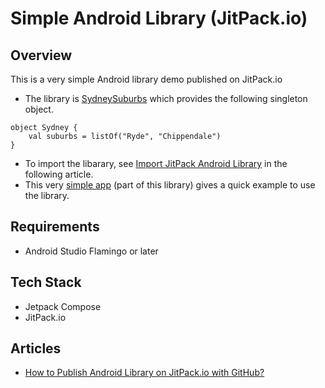 # Simple Android Library (JitPack.io)

## Overview
This is a very simple Android library demo published on JitPack.io

- The library is [SydneySuburbs](https://github.com/vinchamp77/demo-simple-android-lib/tree/master/SydneySuburbs) which provides the following singleton object.
```
object Sydney {
    val suburbs = listOf("Ryde", "Chippendale")
}
```
- To import the libarary, see [Import JitPack Android Library](https://vtsen.hashnode.dev/how-to-publish-android-library-on-jitpackio-with-github#heading-10-import-jitpack-android-library) in the following article.
- This very [simple app](https://github.com/vinchamp77/demo-simple-android-lib/tree/master/app) (part of this library) gives a quick example to use the library.

## Requirements
- Android Studio Flamingo or later

## Tech Stack
- Jetpack Compose
- JitPack.io

## Articles
- [How to Publish Android Library on JitPack.io with GitHub?](https://vtsen.hashnode.dev/how-to-publish-android-library-on-jitpackio-with-github)
